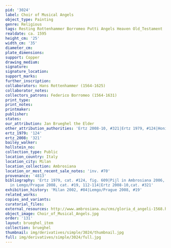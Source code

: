 ```yaml
---
pid: '3024'
label: Choir of Musical Angels
object_type: Painting
genre: Religious
tags: Resting Rottenhammer Borromeo Putti Angels Heaven Old_Testament
realdate: ca. 1595
height_cm: '25'
width_cm: '35'
diameter_cm: 
plate_dimensions: 
support: Copper
drawing_medium: 
signature: 
signature_location: 
support_marks: 
further_inscription: 
collaborators: Hans Rottenhammer (1564-1625)
collaborator_notes: 
collectors_patrons: Federico Borromeo (1564-1631)
print_type: 
print_notes: 
printmaker: 
publisher: 
states: 
our_attribution: Jan Brueghel the Elder
other_attribution_authorities: 'Ertz 2008-10, #321|Ertz 1979, #124|Honig database'
ertz_1979: '124'
ertz_2008: '321'
bailey_walker: 
hollstein_no: 
collection_type: Public
location_country: Italy
location_city: Milan
location_collection: Ambrosiana
location_or_most_recent_sale_notes: 'inv. #70'
provenance: '4813'
bibliography: 'Ertz 1979, cat. #124, fig. 609|Pijl in Ambrosiana 2006, 225-6|Borggrefe
  in Lemgo/Prague 2008, cat. #19, 112-114|Ertz 2008-10,cat. #321'
exhibition_history: 'Milan 2002, #84|Lemgo/Prague 2008, #19'
related_works: 
copies_and_variants: 
curatorial_files: 
external_resources: http://www.ambrosiana.eu/cms/gloria_d_angeli-1568.html
object_image: Choir_of_Musical_Angels.jpg
order: '131'
layout: brueghel_item
collection: brueghel
thumbnail: img/derivatives/simple/3024/thumbnail.jpg
full: img/derivatives/simple/3024/full.jpg
---
```


